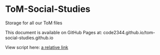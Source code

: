 # ToM-Social-Studies
Storage for all our ToM files

This document is available on GitHub Pages at: code2344.github.io/tom-social-studies.github.io

View script here:
[a relative link](main/tom-document-main.md)
